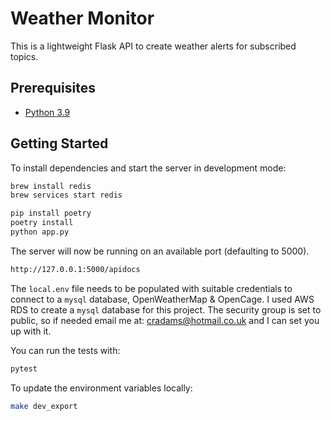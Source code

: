 # Weather Monitor

This is a lightweight Flask API to create weather alerts for subscribed topics.

## Prerequisites

* [Python 3.9](https://www.python.org/downloads/release/python-399/)

## Getting Started

To install dependencies and start the server in development mode:

```sh
brew install redis
brew services start redis

pip install poetry
poetry install
python app.py
```

The server will now be running on an available port (defaulting to 5000).

```sh
http://127.0.0.1:5000/apidocs
```

The `local.env` file needs to be populated with suitable credentials to connect to a `mysql` database, OpenWeatherMap & OpenCage. I used AWS RDS to create a `mysql` database for this project. The security group is set to public, so if needed email me at: [cradams@hotmail.co.uk](cradams@hotmail.co.uk) and I can set you up with it.


You can run the tests with:

```sh
pytest
```

To update the environment variables locally:
```sh
make dev_export
```



